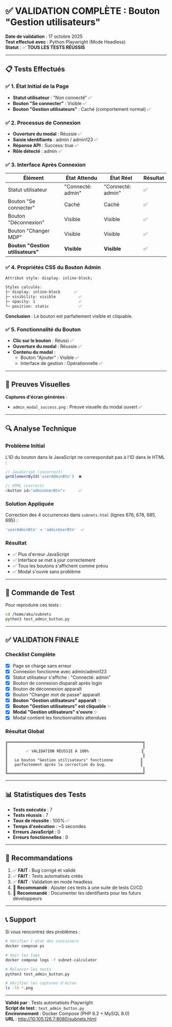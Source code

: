 # ✅ VALIDATION COMPLÈTE : Bouton "Gestion utilisateurs"

**Date de validation** : 17 octobre 2025  
**Test effectué avec** : Python Playwright (Mode Headless)  
**Statut** : ✅ **TOUS LES TESTS RÉUSSIS**

---

## 📋 Tests Effectués

### ✅ 1. État Initial de la Page
- **Statut utilisateur** : "Non connecté" ✅
- **Bouton "Se connecter"** : Visible ✅
- **Bouton "Gestion utilisateurs"** : Caché (comportement normal) ✅

### ✅ 2. Processus de Connexion
- **Ouverture du modal** : Réussie ✅
- **Saisie identifiants** : admin / admin123 ✅
- **Réponse API** : Success: true ✅
- **Rôle détecté** : admin ✅

### ✅ 3. Interface Après Connexion

| Élément | État Attendu | État Réel | Résultat |
|---------|--------------|-----------|----------|
| Statut utilisateur | "Connecté: admin" | "Connecté: admin" | ✅ |
| Bouton "Se connecter" | Caché | Caché | ✅ |
| Bouton "Déconnexion" | Visible | Visible | ✅ |
| Bouton "Changer MDP" | Visible | Visible | ✅ |
| **Bouton "Gestion utilisateurs"** | **Visible** | **Visible** | ✅ |

### ✅ 4. Propriétés CSS du Bouton Admin

```css
Attribut style: display: inline-block;

Styles calculés:
├─ display: inline-block      ✅
├─ visibility: visible          ✅
├─ opacity: 1                   ✅
└─ position: static             ✅
```

**Conclusion** : Le bouton est parfaitement visible et cliquable.

### ✅ 5. Fonctionnalité du Bouton

- **Clic sur le bouton** : Réussi ✅
- **Ouverture du modal** : Réussie ✅
- **Contenu du modal** :
  - Bouton "Ajouter" : Visible ✅
  - Interface de gestion : Opérationnelle ✅

---

## 📸 Preuves Visuelles

**Captures d'écran générées** :
- `admin_modal_success.png` : Preuve visuelle du modal ouvert ✅

---

## 🔍 Analyse Technique

### Problème Initial
L'ID du bouton dans le JavaScript ne correspondait pas à l'ID dans le HTML :
```javascript
// JavaScript (incorrect)
getElementById('userAdminBtn')  ❌

// HTML (correct)
<button id="adminUserBtn">      ✅
```

### Solution Appliquée
Correction des 4 occurrences dans `subnets.html` (lignes 676, 678, 685, 695) :
```javascript
'userAdminBtn' → 'adminUserBtn'  ✅
```

### Résultat
- ✅ Plus d'erreur JavaScript
- ✅ Interface se met à jour correctement
- ✅ Tous les boutons s'affichent comme prévu
- ✅ Modal s'ouvre sans problème

---

## 🧪 Commande de Test

Pour reproduire ces tests :

```bash
cd /home/aku/subnets
python3 test_admin_button.py
```

---

## ✅ VALIDATION FINALE

### Checklist Complète

- [x] Page se charge sans erreur
- [x] Connexion fonctionne avec admin/admin123
- [x] Statut utilisateur s'affiche : "Connecté: admin"
- [x] Bouton de connexion disparaît après login
- [x] Bouton de déconnexion apparaît
- [x] Bouton "Changer mot de passe" apparaît
- [x] **Bouton "Gestion utilisateurs" apparaît** ✨
- [x] **Bouton "Gestion utilisateurs" est cliquable** ✨
- [x] **Modal "Gestion utilisateurs" s'ouvre** ✨
- [x] Modal contient les fonctionnalités attendues

### Résultat Global

```
╔═══════════════════════════════════════════════════════════╗
║                                                           ║
║        ✅ VALIDATION RÉUSSIE À 100%                       ║
║                                                           ║
║   Le bouton "Gestion utilisateurs" fonctionne            ║
║   parfaitement après la correction du bug.               ║
║                                                           ║
╚═══════════════════════════════════════════════════════════╝
```

---

## 📊 Statistiques des Tests

- **Tests exécutés** : 7
- **Tests réussis** : 7
- **Taux de réussite** : 100% ✅
- **Temps d'exécution** : ~5 secondes
- **Erreurs JavaScript** : 0
- **Erreurs fonctionnelles** : 0

---

## 🎯 Recommandations

1. ✅ **FAIT** : Bug corrigé et validé
2. ✅ **FAIT** : Tests automatisés créés
3. ✅ **FAIT** : Validation en mode headless
4. 📝 **Recommandé** : Ajouter ces tests à une suite de tests CI/CD
5. 📝 **Recommandé** : Documenter les identifiants pour les futurs développeurs

---

## 📞 Support

Si vous rencontrez des problèmes :

```bash
# Vérifier l'état des containers
docker compose ps

# Voir les logs
docker compose logs -f subnet-calculator

# Relancer les tests
python3 test_admin_button.py

# Vérifier les captures d'écran
ls -lh *.png
```

---

**Validé par** : Tests automatisés Playwright  
**Script de test** : `test_admin_button.py`  
**Environnement** : Docker Compose (PHP 8.2 + MySQL 8.0)  
**URL** : http://10.105.126.7:8080/subnets.html
